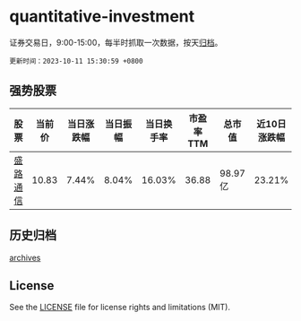 # quantitative-investment

证券交易日，9:00-15:00，每半时抓取一次数据，按天[归档](archives)。

`更新时间：2023-10-11 15:30:59 +0800`

## 强势股票

|股票|当前价|当日涨跌幅|当日振幅|当日换手率|市盈率TTM|总市值|近10日涨跌幅|
|----|----|----|----|----|----|----|----|
|[盛路通信](https://xueqiu.com/S/SZ002446)|10.83|7.44%|8.04%|16.03%|36.88|98.97亿|23.21%|

## 历史归档

[archives](archives)

## License

See the [LICENSE](LICENSE) file for license rights and limitations (MIT).